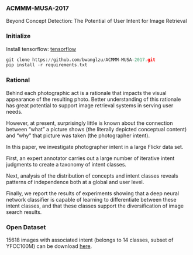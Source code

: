 ### ACMMM-MUSA-2017

Beyond Concept Detection: The Potential of User Intent for Image Retrieval

### Initialize

Install tensorflow: [tensorflow](https://www.tensorflow.org/install/)

```python
git clone https://github.com/bwanglzu/ACMMM-MUSA-2017.git
pip install -r requirements.txt
```

### Rational

Behind each photographic act is a rationale that impacts the visual appearance of the resulting photo. Better understanding of this rationale has great potential to support image retrieval systems in serving user needs.

However, at present, surprisingly little is known about the connection between “what” a picture shows (the literally depicted conceptual content) and “why” that picture was taken (the photographer intent).

In this paper, we investigate photographer intent in a large Flickr data set.

First, an expert annotator carries out a large number of iterative intent judgments to create a taxonomy of intent classes.

Next, analysis of the distribution of concepts and intent classes reveals patterns of independence both at a global and user level.

Finally, we report the results of experiments showing that a deep neural network classifier is capable of learning to differentiate between these intent classes, and that these classes support the diversification of image search results.

### Open Dataset

15618 images with associated intent (belongs to 14 classes, subset of YFCC100M) can be download [here]().
